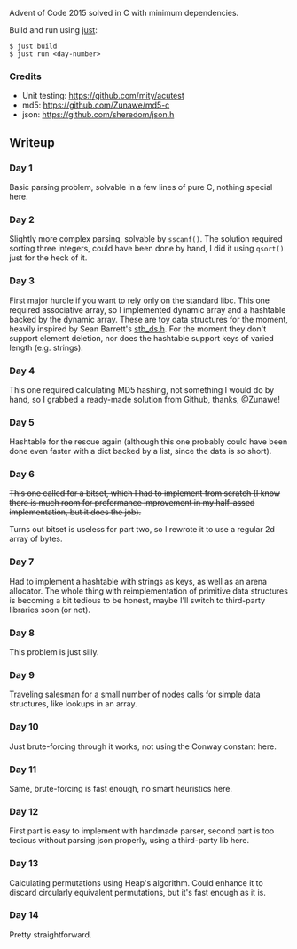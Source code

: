 Advent of Code 2015 solved in C with minimum dependencies.

Build and run using [just](https://just.systems/man/en/):

```
$ just build
$ just run <day-number>
```

### Credits
- Unit testing: https://github.com/mity/acutest
- md5: https://github.com/Zunawe/md5-c
- json: https://github.com/sheredom/json.h

## Writeup

### Day 1

Basic parsing problem, solvable in a few lines of pure C, nothing special here.

### Day 2

Slightly more complex parsing, solvable by `sscanf()`. The solution required
sorting three integers, could have been done by hand, I did it using `qsort()`
just for the heck of it.

### Day 3
First major hurdle if you want to rely only on the standard libc. This one required associative array, so I implemented dynamic array and a hashtable backed by the dynamic array. These are toy data structures for the moment, heavily inspired by Sean Barrett's [stb_ds.h](https://github.com/nothings/stb/blob/master/stb_ds.h). For the moment they don't support element deletion, nor does the hashtable support keys of varied length (e.g. strings).

### Day 4

This one required calculating MD5 hashing, not something I would do by hand, so I grabbed a ready-made solution from Github, thanks, @Zunawe!

### Day 5

Hashtable for the rescue again (although this one probably could have been done even faster with a dict backed by a list, since the data is so short).

### Day 6

~~This one called for a bitset, which I had to implement from scratch (I know there is much room for preformance improvement in my half-assed implementation, but it does the job).~~

Turns out bitset is useless for part two, so I rewrote it to use a regular 2d array of bytes.

### Day 7

Had to implement a hashtable with strings as keys, as well as an arena allocator. The whole thing with reimplementation of primitive data structures is becoming a bit tedious to be honest, maybe I'll switch to third-party libraries soon (or not).

### Day 8

This problem is just silly.

### Day 9

Traveling salesman for a small number of nodes calls for simple data structures, like lookups in an array.

### Day 10

Just brute-forcing through it works, not using the Conway constant here.

### Day 11

Same, brute-forcing is fast enough, no smart heuristics here.

### Day 12

First part is easy to implement with handmade parser, second part is too tedious without parsing json properly, using a third-party lib here.

### Day 13

Calculating permutations using Heap's algorithm. Could enhance it to discard circularly equivalent permutations, but it's fast enough as it is.

### Day 14

Pretty straightforward.
